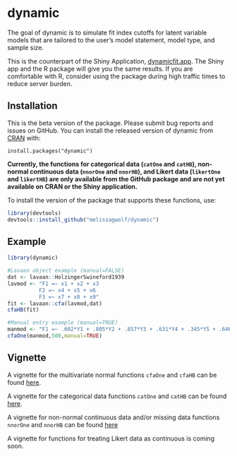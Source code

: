 
<!-- README.md is generated from README.Rmd. Please edit that file -->

# dynamic

<!-- badges: start -->
<!-- badges: end -->

The goal of dynamic is to simulate fit index cutoffs for latent variable
models that are tailored to the user’s model statement, model type, and
sample size.

This is the counterpart of the Shiny Application,
<a href="https://dynamicfit.app/connect/"
target="_parent">dynamicfit.app</a>. The Shiny app and the R package
will give you the same results. If you are comfortable with R, consider
using the package during high traffic times to reduce server burden.

## Installation

This is the beta version of the package. Please submit bug reports and
issues on GitHub. You can install the released version of dynamic from
[CRAN](https://CRAN.R-project.org) with:

`install.packages("dynamic")`

**Currently, the functions for categorical data (`catOne` and `catHB`),
non-normal continuous data (`nnorOne` and `nnorHB`), and Likert data
(`likertOne` and `likertHB`) are only available from the GitHub package
and are not yet available on CRAN or the Shiny application.**

To install the version of the package that supports these functions,
use:

``` r
library(devtools)
devtools::install_github("melissagwolf/dynamic")
```

## Example

``` r
library(dynamic)

#Lavaan object example (manual=FALSE)
dat <- lavaan::HolzingerSwineford1939
lavmod <- "F1 =~ x1 + x2 + x3
          F2 =~ x4 + x5 + x6
          F3 =~ x7 + x8 + x9"
fit <- lavaan::cfa(lavmod,dat)
cfaHB(fit)

#Manual entry example (manual=TRUE)
manmod <- "F1 =~ .602*Y1 + .805*Y2 + .857*Y3 + .631*Y4 + .345*Y5 + .646*Y6"
cfaOne(manmod,500,manual=TRUE)
```

## Vignette

A vignette for the multivariate normal functions `cfaOne` and `cfaHB`
can be found [here](https://rpubs.com/melissagwolf/847463).

A vignette for the categorical data functions `catOne` and `catHB` can
be found [here](https://rpubs.com/dmcneish/1025400).

A vignette for non-normal continuous data and/or missing data functions
`nnorOne` and `nnorHB` can be found
[here](https://rpubs.com/dmcneish/1033222)

A vignette for functions for treating Likert data as continuous is
coming soon.
